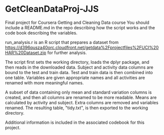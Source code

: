 # GetCleanDataProj-JJS
Final project for Coursera Getting and Cleaning Data course
You should include a README.md in the repo describing how the script works and the code book describing the variables.

run_analysis.r is an R script that prepares a dataset from https://d396qusza40orc.cloudfront.net/getdata%2Fprojectfiles%2FUCI%20HAR%20Dataset.zip for further analysis.

The script first sets the working directory, loads the dplyr package, and then reads in the downloaded data. Subject and activity data columns are bound to the test and train data. Test and train data is then combined into one table. Variables are given appropriate names and all activities are renamed with more meaningful names.

A subset of data containing only mean and standard variation columns is created, and then all columns are renamed to be more readable. Means are calculated by activity and subject. Extra columns are removed and variables renamed. The resulting table, "tidy.txt", is then exported to the working directory.

Additional information is included in the associated codebook for this project.
